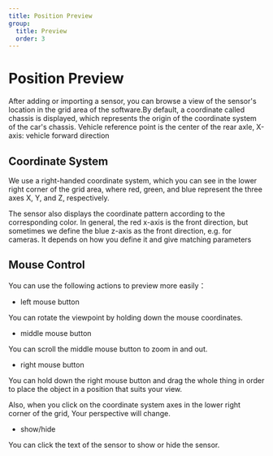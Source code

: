 ```yaml
---
title: Position Preview
group:
  title: Preview
  order: 3
---
```


# Position Preview

After adding or importing a sensor, you can browse a view of the sensor's location in the grid area of the software.By default, a coordinate called chassis is displayed, which represents the origin of the coordinate system of the car's chassis. Vehicle reference point is the center of the rear axle, X-axis: vehicle forward direction

## Coordinate System

We use a right-handed coordinate system, which you can see in the lower right corner of the grid area, where red, green, and blue represent the three axes X, Y, and Z, respectively.

The sensor also displays the coordinate pattern according to the corresponding color. In general, the red x-axis is the front direction, but sometimes we define the blue z-axis as the front direction, e.g. for cameras. It depends on how you define it and give matching parameters

## Mouse Control

You can use the following actions to preview more easily：

- left mouse button

You can rotate the viewpoint by holding down the mouse coordinates.

- middle mouse button

You can scroll the middle mouse button to zoom in and out.

- right mouse button

You can hold down the right mouse button and drag the whole thing in order to place the object in a position that suits your view.

Also, when you click on the coordinate system axes in the lower right corner of the grid, Your perspective will change.

- show/hide

You can click the text of the sensor to show or hide the sensor.
